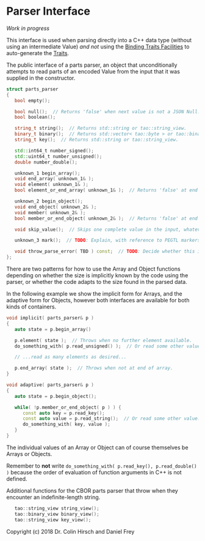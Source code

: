 # Parser Interface

*Work in progress*

This interface is used when parsing directly into a C++ data type (without using an intermediate Value) *and not* using the [Binding Traits Facilities](Type-Traits.md#binding-traits-facilities) to auto-generate the [Traits](Type-Traits.md).

The public interface of a parts parser, an object that unconditionally attempts to read parts of an encoded Value from the input that it was supplied in the constructor.

```c++
struct parts_parser
{
   bool empty();

   bool null();  // Returns 'false' when next value is not a JSON Null.
   bool boolean();

   string_t string();  // Returns std::string or tao::string_view.
   binary_t binary();  // Returns std::vector< tao::byte > or tao::binary_view.
   string_t key();  // Returns std::string or tao::string_view.

   std::int64_t number_signed();
   std::uint64_t number_unsigned();
   double number_double();

   unknown_1 begin_array();
   void end_array( unknown_1& );
   void element( unknown_1& );
   bool element_or_end_array( unknown_1& );  // Returns 'false' at end of array.

   unknown_2 begin_object();
   void end_object( unknown_2& );
   void member( unknown_2& );
   bool member_or_end_object( unknown_2& );  // Returns 'false' at end of object.

   void skip_value();  // Skips one complete value in the input, whatever it is.

   unknown_3 mark();  // TODO: Explain, with reference to PEGTL markers and when/how to use them.

   void throw_parse_error( TBD ) const;  // TODO: Decide whether this is part of the public interface.
};
```

There are two patterns for how to use the Array and Object functions depending on whether the size is implicitly known by the code using the parser, or whether the code adapts to the size found in the parsed data.

In the following example we show the implicit form for Arrays, and the adaptive form for Objects, however both interfaces are available for both kinds of containers.

```c++
void implicit( parts_parser& p )
{
   auto state = p.begin_array()

   p.element( state );  // Throws when no further element available.
   do_something_with( p.read_unsigned() );  // Or read some other value.

   // ...read as many elements as desired...

   p.end_array( state );  // Throws when not at end of array.
}

void adaptive( parts_parser& p )
{
   auto state = p.begin_object();

   while( !p.member_or_end_object( p ) ) {
      const auto key = p.read_key();
      const auto value = p.read_string();  // Or read some other value.
      do_something_with( key, value );
   }
}
```

The individual values of an Array or Object can of course themselves be Arrays or Objects.

Remember to **not** write `do_something_with( p.read_key(), p.read_double() )` because the order of evaluation of function arguments in C++ is not defined.

Additional functions for the CBOR parts parser that throw when they encounter an indefinite-length string.

```c++
   tao::string_view string_view();
   tao::binary_view binary_view();
   tao::string_view key_view();
```

Copyright (c) 2018 Dr. Colin Hirsch and Daniel Frey
